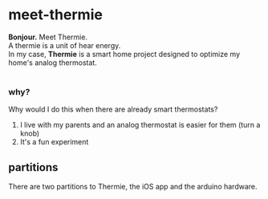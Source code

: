# meet-thermie

<b>Bonjour.</b> Meet Thermie.<br>
A thermie is a unit of hear energy.<br>
In my case, <b>Thermie</b> is a smart home project designed to optimize my home's analog thermostat.<br>
<br>
### why?
Why would I do this when there are already smart thermostats?<br>
1. I live with my parents and an analog thermostat is easier for them (turn a knob)<br>
2. It's a fun experiment
## partitions
There are two partitions to Thermie, the iOS app and the arduino hardware.
